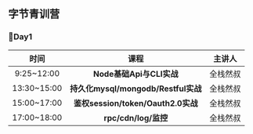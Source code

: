 ## 字节青训营
### :triangular_flag_on_post:Day1
| 时间 | 课程 | 主讲人 |
|:--:|:--:|:--:|
| 9:25~12:00 | **Node基础Api与CLI实战** | 全栈然叔 |
| 13:30~15:00 | **持久化mysql/mongodb/Restful实战** | 全栈然叔 |
| 15:00~17:00 | **鉴权session/token/Oauth2.0实战** | 全栈然叔 |
| 17:00~18:00 | **rpc/cdn/log/监控** | 全栈然叔 |
